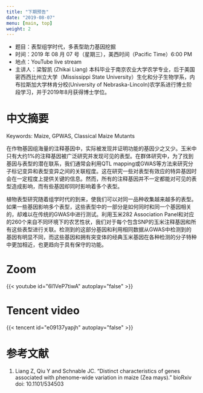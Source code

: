 ```yaml
---
title: "下期预告"
date: "2019-08-07"
menu: [main, top]
weight: 2
---
```



- 题目：表型组学时代，多表型助力基因挖掘
- 时间：2019 年 08 月 07 号（星期三），美西时间（Pacific Time）6:00 PM
- 地点：YouTube live stream
- 主讲人：梁智凯 (Zhikai Liang) 本科毕业于南京农业大学农学专业，后于美国密西西比州立大学（Mississippi State University）生化和分子生物学系，内布拉斯加大学林肯分校(University of Nebraska-Lincoln)农学系进行博士阶段学习，并于2019年8月获得博士学位。


# 中文摘要

Keywords: Maize, GPWAS, Classical Maize Mutants

在作物基因组海量的注释基因中，实际被发现并证明功能的基因少之又少。玉米中只有大约1%的注释基因被广泛研究并发现可见的表型。在群体研究中，为了找到基因与表型的潜在联系，我们通常会利用QTL mapping或GWAS等方法来研究分子标记变异和表型变异之间的关联程度。这在研究一些对表型有效应的特异基因时会在一定程度上提供关键的信息。然而，所有的注释基因并不一定都能对可见的表型造成影响，而有些基因却同时影响着多个表型。

植物表型研究随着组学时代的到来，使我们可以对同一品种收集越来越多的表型。如果一些基因影响多个表型，这些表型中的一部分是如何同时和同一个基因相关的，却难以在传统的GWAS中进行测试。利用玉米282 Association Panel和对应的260个来自不同环境下的农艺性状，我们对于每个包含SNP的玉米注释基因和所有这些表型进行关联。检测到的这部分基因和利用相同数据从GWAS中检测到的基因有明显不同，而这些基因和拥有突变体的经典玉米基因在各种检测的分子特种中更加相近，也更趋向于具有保守的功能。

# Zoom

{{< youtube id="6I1VeP7tiwA" autoplay="false" >}}

# Tencent video

{{< tencent id="e09137yapjh" autoplay="false" >}}


# 参考文献


1. Liang Z, Qiu Y and Schnable JC. “Distinct characteristics of genes associated with phenome-wide variation in maize (Zea mays).” bioRxiv doi: 10.1101/534503

